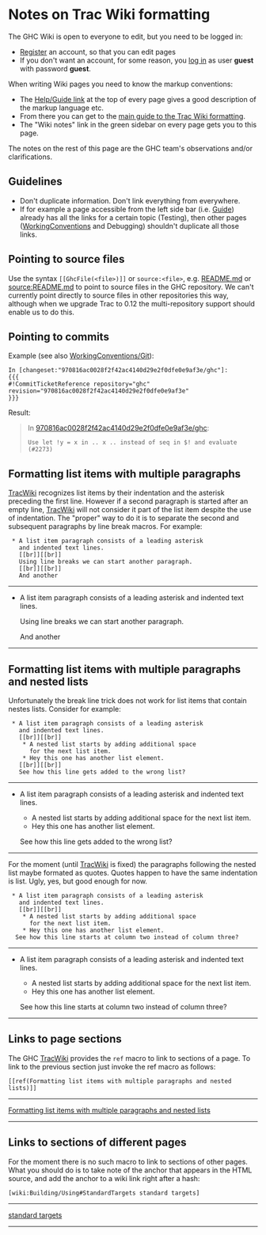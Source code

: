 # Notes on Trac Wiki formatting


The GHC Wiki is open to everyone to edit, but you need to be logged in:

- [Register](/trac/ghc/trac/ghc/register) an account, so that you can edit pages
- If you don't want an account, for some reason, you [log in](/trac/ghc/trac/ghc/login) as user **guest** with password **guest**.


When writing Wiki pages you need to know the markup conventions:

- The [Help/Guide link](trac-guide) at the top of  every page gives a good description of the markup language etc.  
- From there you can get to the [main guide to the Trac Wiki formatting](wiki-formatting).  
- The "Wiki notes" link in the green sidebar on every page gets you to this page.


The notes on the rest of this page are the GHC team's observations and/or clarifications.

## Guidelines

- Don't duplicate information. Don't link everything from everywhere.
- If for example a page accessible from the left side bar (i.e. [Guide](building)) already has all the links for a certain topic (Testing), then other pages ([WorkingConventions](working-conventions) and Debugging) shouldn't duplicate all those links.

## Pointing to source files


Use the syntax `[[GhcFile(<file>)]]` or `source:<file>`, e.g. [README.md](/trac/ghc/browser/ghc/README.md) or [source:README.md](/trac/ghc/browser/README.md)[](/trac/ghc/export/HEAD/ghc/README.md) to point to source files in the GHC repository.  We can't currently point directly to source files in other repositories this way, although when we upgrade Trac to 0.12 the multi-repository support should enable us to do this.

## Pointing to commits


Example (see also [WorkingConventions/Git](working-conventions/git#commit-messages)):

```wiki
In [changeset:"970816ac0028f2f42ac4140d29e2f0dfe0e9af3e/ghc"]:
{{{
#!CommitTicketReference repository="ghc" revision="970816ac0028f2f42ac4140d29e2f0dfe0e9af3e"
}}}
```


Result:

>
> In [970816ac0028f2f42ac4140d29e2f0dfe0e9af3e/ghc](/trac/ghc/changeset/970816ac0028f2f42ac4140d29e2f0dfe0e9af3e/ghc):
>
> ```message
> Use let !y = x in .. x .. instead of seq in $! and evaluate (#2273)
> ```

## Formatting list items with multiple paragraphs

[TracWiki](trac-wiki) recognizes list items by their indentation and the asterisk preceding the first line. However if a second paragraph is started after an empty line, [TracWiki](trac-wiki) will not consider it part of the list item despite the use of indentation. The "proper" way to do it is to separate the second and subsequent paragraphs by line break macros. For example:

```wiki
 * A list item paragraph consists of a leading asterisk
   and indented text lines.
   [[br]][[br]]
   Using line breaks we can start another paragraph.
   [[br]][[br]]
   And another
```

---

- A list item paragraph consists of a leading asterisk
  and indented text lines.

  Using line breaks we can start another paragraph.

  And another

---

## Formatting list items with multiple paragraphs and nested lists


Unfortunately the break line trick does not work for list items that contain nestes lists. Consider for example:

```wiki
 * A list item paragraph consists of a leading asterisk
   and indented text lines.
   [[br]][[br]]
    * A nested list starts by adding additional space
      for the next list item.
    * Hey this one has another list element.
   [[br]][[br]]
   See how this line gets added to the wrong list?
```

---

- A list item paragraph consists of a leading asterisk
  and indented text lines.

  - A nested list starts by adding additional space
    for the next list item.
  - Hey this one has another list element.


  See how this line gets added to the wrong list?

---


For the moment (until [TracWiki](trac-wiki) is fixed) the paragraphs following the nested list maybe formated as quotes.
Quotes happen to have the same indentation is list. Ugly, yes, but good enough for now.

```wiki
 * A list item paragraph consists of a leading asterisk
   and indented text lines.
   [[br]][[br]]
    * A nested list starts by adding additional space
      for the next list item.
    * Hey this one has another list element.
  See how this line starts at column two instead of column three?
```

---

- A list item paragraph consists of a leading asterisk
  and indented text lines.

  - A nested list starts by adding additional space
    for the next list item.
  - Hey this one has another list element.

  See how this line starts at column two instead of column three?

---

## Links to page sections


The GHC [TracWiki](trac-wiki) provides the `ref` macro to link to sections of a page.
To link to the previous section just invoke the ref macro as follows:

```wiki
[[ref(Formatting list items with multiple paragraphs and nested lists)]]
```

---

[Formatting list items with multiple paragraphs and nested lists](#Formattinglistitemswithmultipleparagraphsandnestedlists)

---

## Links to sections of different pages


For the moment there is no such macro to link to sections of other pages.
What you should do is to take note of the anchor that appears in the HTML source,
and add the anchor to a wiki link right after a hash:

```wiki
[wiki:Building/Using#StandardTargets standard targets]
```

---

[standard targets](building/using#standard-targets)

---